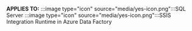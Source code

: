 <Token>**APPLIES TO:** :::image type="icon" source="media/yes-icon.png":::SQL Server :::image type="icon" source="media/yes-icon.png":::SSIS Integration Runtime in Azure Data Factory</Token>
